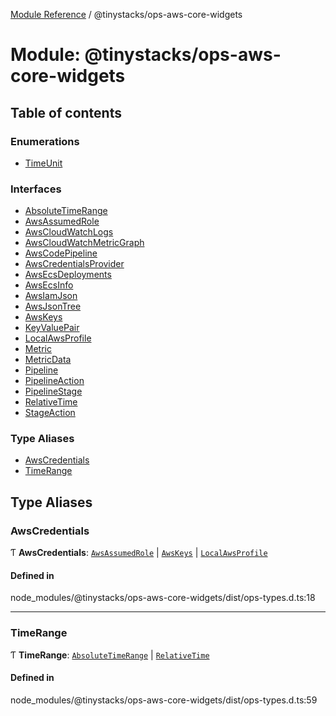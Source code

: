 [Module Reference](../modules.md) / @tinystacks/ops-aws-core-widgets

# Module: @tinystacks/ops-aws-core-widgets

## Table of contents

### Enumerations

- [TimeUnit](../enums/tinystacks_ops_aws_core_widgets.TimeUnit.md)

### Interfaces

- [AbsoluteTimeRange](../interfaces/tinystacks_ops_aws_core_widgets.AbsoluteTimeRange.md)
- [AwsAssumedRole](../interfaces/tinystacks_ops_aws_core_widgets.AwsAssumedRole.md)
- [AwsCloudWatchLogs](../interfaces/tinystacks_ops_aws_core_widgets.AwsCloudWatchLogs.md)
- [AwsCloudWatchMetricGraph](../interfaces/tinystacks_ops_aws_core_widgets.AwsCloudWatchMetricGraph.md)
- [AwsCodePipeline](../interfaces/tinystacks_ops_aws_core_widgets.AwsCodePipeline.md)
- [AwsCredentialsProvider](../interfaces/tinystacks_ops_aws_core_widgets.AwsCredentialsProvider.md)
- [AwsEcsDeployments](../interfaces/tinystacks_ops_aws_core_widgets.AwsEcsDeployments.md)
- [AwsEcsInfo](../interfaces/tinystacks_ops_aws_core_widgets.AwsEcsInfo.md)
- [AwsIamJson](../interfaces/tinystacks_ops_aws_core_widgets.AwsIamJson.md)
- [AwsJsonTree](../interfaces/tinystacks_ops_aws_core_widgets.AwsJsonTree.md)
- [AwsKeys](../interfaces/tinystacks_ops_aws_core_widgets.AwsKeys.md)
- [KeyValuePair](../interfaces/tinystacks_ops_aws_core_widgets.KeyValuePair.md)
- [LocalAwsProfile](../interfaces/tinystacks_ops_aws_core_widgets.LocalAwsProfile.md)
- [Metric](../interfaces/tinystacks_ops_aws_core_widgets.Metric.md)
- [MetricData](../interfaces/tinystacks_ops_aws_core_widgets.MetricData.md)
- [Pipeline](../interfaces/tinystacks_ops_aws_core_widgets.Pipeline.md)
- [PipelineAction](../interfaces/tinystacks_ops_aws_core_widgets.PipelineAction.md)
- [PipelineStage](../interfaces/tinystacks_ops_aws_core_widgets.PipelineStage.md)
- [RelativeTime](../interfaces/tinystacks_ops_aws_core_widgets.RelativeTime.md)
- [StageAction](../interfaces/tinystacks_ops_aws_core_widgets.StageAction.md)

### Type Aliases

- [AwsCredentials](tinystacks_ops_aws_core_widgets.md#awscredentials)
- [TimeRange](tinystacks_ops_aws_core_widgets.md#timerange)

## Type Aliases

### AwsCredentials

Ƭ **AwsCredentials**: [`AwsAssumedRole`](../interfaces/tinystacks_ops_aws_core_widgets.AwsAssumedRole.md) \| [`AwsKeys`](../interfaces/tinystacks_ops_aws_core_widgets.AwsKeys.md) \| [`LocalAwsProfile`](../interfaces/tinystacks_ops_aws_core_widgets.LocalAwsProfile.md)

#### Defined in

node_modules/@tinystacks/ops-aws-core-widgets/dist/ops-types.d.ts:18

___

### TimeRange

Ƭ **TimeRange**: [`AbsoluteTimeRange`](../interfaces/tinystacks_ops_aws_core_widgets.AbsoluteTimeRange.md) \| [`RelativeTime`](../interfaces/tinystacks_ops_aws_core_widgets.RelativeTime.md)

#### Defined in

node_modules/@tinystacks/ops-aws-core-widgets/dist/ops-types.d.ts:59
